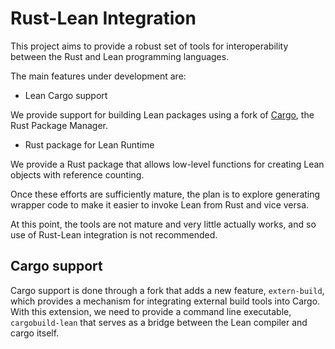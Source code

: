 # Rust-Lean Integration

This project aims to provide a robust set of tools for
interoperability between the Rust and Lean programming
languages.

The main features under development are:

 * Lean Cargo support

  We provide support for building Lean packages using a fork of
  [Cargo](https://doc.rust-lang.org/cargo/), the Rust Package Manager.

 * Rust package for Lean Runtime

  We provide a Rust package that allows low-level functions for creating
  Lean objects with reference counting.

Once these efforts are sufficiently mature, the plan is to explore generating
wrapper code to make it easier to invoke Lean from Rust and vice versa.

At this point, the tools are not mature and very little actually works, and
so use of Rust-Lean integration is not recommended.

## Cargo support

Cargo support is done through a fork that adds a new feature, `extern-build`,
which provides a mechanism for integrating external build tools into Cargo.  With
this extension, we need to provide a command line executable, `cargobuild-lean`
that serves as a bridge between the Lean compiler and cargo itself.
